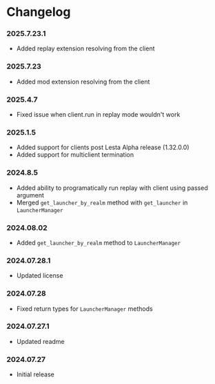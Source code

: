 # Changelog

### 2025.7.23.1

- Added replay extension resolving from the client

### 2025.7.23

- Added mod extension resolving from the client

### 2025.4.7

- Fixed issue when client.run in replay mode wouldn't work

### 2025.1.5

- Added support for clients post Lesta Alpha release (1.32.0.0)
- Added support for multiclient termination

### 2024.8.5

- Added ability to programatically run replay with client using passed argument
- Merged `get_launcher_by_realm` method with `get_launcher` in `LauncherManager`

### 2024.08.02

- Added `get_launcher_by_realm` method to `LauncherManager`

### 2024.07.28.1

- Updated license

### 2024.07.28

- Fixed return types for `LauncherManager` methods

### 2024.07.27.1

- Updated readme

### 2024.07.27

- Initial release

